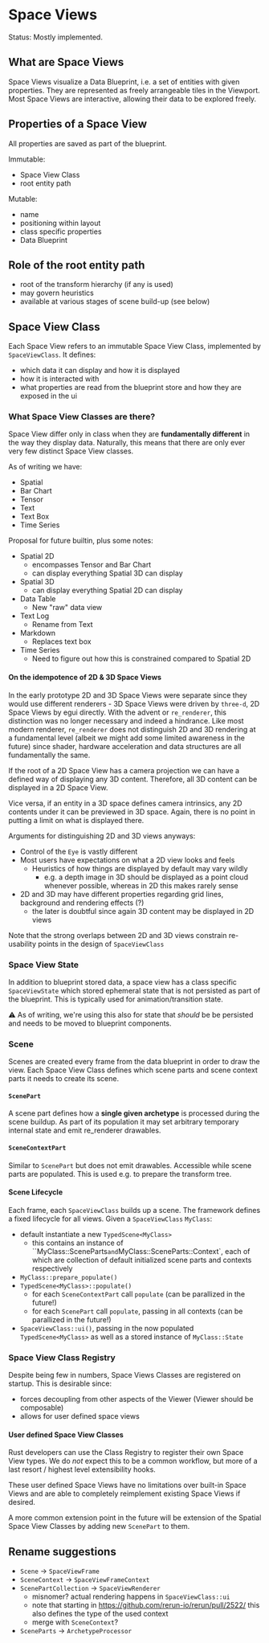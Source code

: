 # Space Views
Status: Mostly implemented.


## What are Space Views
Space Views visualize a Data Blueprint, i.e. a set of entities with given properties.
They are represented as freely arrangeable tiles in the Viewport.
Most Space Views are interactive, allowing their data to be explored freely.


## Properties of a Space View
All properties are saved as part of the blueprint.

Immutable:
* Space View Class
* root entity path

Mutable:
* name
* positioning within layout
* class specific properties
* Data Blueprint

## Role of the root entity path
* root of the transform hierarchy (if any is used)
* may govern heuristics
* available at various stages of scene build-up (see below)

## Space View Class
Each Space View refers to an immutable Space View Class, implemented by `SpaceViewClass`.
It defines:
* which data it can display and how it is displayed
* how it is interacted with
* what properties are read from the blueprint store and how they are exposed in the ui

### What Space View Classes are there?
Space View differ only in class when they are **fundamentally different** in the way they display data.
Naturally, this means that there are only ever very few distinct Space View classes.

As of writing we have:
* Spatial
* Bar Chart
* Tensor
* Text
* Text Box
* Time Series

Proposal for future builtin, plus some notes:
* Spatial 2D
  * encompasses Tensor and Bar Chart
  * can display everything Spatial 3D can display
* Spatial 3D
  * can display everything Spatial 2D can display
* Data Table
  * New "raw" data view
* Text Log
  * Rename from Text
* Markdown
  * Replaces text box
* Time Series
  * Need to figure out how this is constrained compared to Spatial 2D


#### On the idempotence of 2D & 3D Space Views
In the early prototype 2D and 3D Space Views were separate since they would use different
renderers - 3D Space Views were driven by `three-d`, 2D Space Views by egui directly.
With the advent or `re_renderer`, this distinction was no longer necessary and indeed a hindrance.
Like most modern renderer, `re_renderer` does not distinguish 2D and 3D rendering at a fundamental level
(albeit we might add some limited awareness in the future) since shader, hardware acceleration and
data structures are all fundamentally the same.

If the root of a 2D Space View has a camera projection we can have a defined way of displaying any 3D content.
Therefore, all 3D content can be displayed in a 2D Space View.

Vice versa, if an entity in a 3D space defines camera intrinsics, any 2D contents under it can be previewed
in 3D space. Again, there is no point in putting a limit on what is displayed there.

Arguments for distinguishing 2D and 3D views anyways:
* Control of the `Eye` is vastly different
* Most users have expectations on what a 2D view looks and feels
  * Heuristics of how things are displayed by default may vary wildly
    * e.g. a depth image in 3D should be displayed as a point cloud whenever possible, whereas in 2D this makes rarely sense
* 2D and 3D may have different properties regarding grid lines, background and rendering effects (?)
  * the later is doubtful since again 3D content may be displayed in 2D views


Note that the strong overlaps between 2D and 3D views constrain re-usability points in the design
of `SpaceViewClass`


### Space View State
In addition to blueprint stored data, a space view has a class specific `SpaceViewState`
which stored ephemeral state that is not persisted as part of the blueprint.
This is typically used for animation/transition state.

⚠️ As of writing, we're using this also for state that *should* be be persisted and needs to be moved to
blueprint components.


### Scene
Scenes are created every frame from the data blueprint in order to draw the view.
Each Space View Class defines which scene parts and scene context parts it needs to create its scene.

#### `ScenePart`
A scene part defines how a **single given archetype** is processed during the scene buildup.
As part of its population it may set arbitrary temporary internal state and emit re_renderer drawables.

#### `SceneContextPart`
Similar to `ScenePart` but does not emit drawables. Accessible while scene parts are populated.
This is used e.g. to prepare the transform tree.

#### Scene Lifecycle
Each frame, each `SpaceViewClass` builds up a scene. The framework defines a fixed lifecycle for all views.
Given a `SpaceViewClass` `MyClass`:
* default instantiate a new `TypedScene<MyClass>`
  * this contains an instance of ``MyClass::SceneParts` and `MyClass::SceneParts::Context`,
    each of which are collection of default initialized scene parts and contexts respectively
* `MyClass::prepare_populate()`
* `TypedScene<MyClass>::populate()`
  * for each `SceneContextPart` call `populate` (can be parallized in the future!)
  * for each `ScenePart` call `populate`, passing in all contexts (can be parallized in the future!)
* `SpaceViewClass::ui()`, passing in the now populated `TypedScene<MyClass>` as well as a stored instance of `MyClass::State`


### Space View Class Registry
Despite being few in numbers, Space Views Classes are registered on startup.
This is desirable since:
* forces decoupling from other aspects of the Viewer (Viewer should be composable)
* allows for user defined space views


#### User defined Space View Classes
Rust developers can use the Class Registry to register their own Space View types.
We do *not* expect this to be a common workflow, but more of a last resort / highest level
extensibility hooks.

These user defined Space Views have no limitations over built-in Space Views and are able
to completely reimplement existing Space Views if desired.

A more common extension point in the future will be extension of the Spatial Space View Classes
by adding new `ScenePart` to them.



## Rename suggestions
* `Scene` -> `SpaceViewFrame`
* `SceneContext` -> `SpaceViewFrameContext`
* `ScenePartCollection` -> `SpaceViewRenderer`
  * misnomer? actual rendering happens in `SpaceViewClass::ui`
  * note that starting in https://github.com/rerun-io/rerun/pull/2522/ this also defines the type of the used context
  * merge with `SceneContext`?
* `SceneParts` -> `ArchetypeProcessor`
